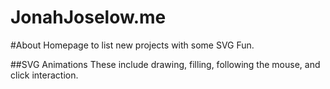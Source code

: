 JonahJoselow.me
===================

#About
Homepage to list new projects with some SVG Fun.

##SVG Animations
These include drawing, filling, following the mouse, and click interaction.

